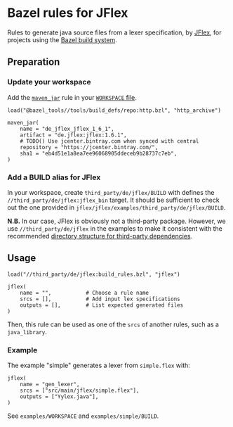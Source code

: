# Bazel rules for JFlex

Rules to generate java source files from a lexer specification, by [JFlex][gh-jflex],
for projects using the [Bazel build system][bazel].

## Preparation
### Update your workspace

Add the [`maven_jar`][be_maven_jar] rule in your [`WORKSPACE` file][be_workspace].

    load("@bazel_tools//tools/build_defs/repo:http.bzl", "http_archive")

    maven_jar(
        name = "de_jflex_jflex_1_6_1",
        artifact = "de.jflex:jflex:1.6.1",
        # TODO() Use jcenter.bintray.com when synced with central
        repository = "https://jcenter.bintray.com/",
        sha1 = "eb4d51e1a8ea7ee96068905ddeceb9b28737c7eb",
    )

### Add a BUILD alias for JFlex

In your workspace, create `third_party/de/jflex/BUILD` with defines the
`//third_party/de/jflex:jflex_bin` target.
It should be sufficient to check out the one provided in
`jflex/jflex/examples/third_party/de/jflex/BUILD`.

**N.B.** In our case, JFlex is obviously not a third-party package.
However, we use `//third_party/de/jflex` in the examples
to make it consistent with the recommended
[directory structure for third-party dependencies][be_3p].

## Usage

    load("//third_party/de/jflex:build_rules.bzl", "jflex")
    
    jflex(
        name = "",           # Choose a rule name
        srcs = [],           # Add input lex specifications
        outputs = [],        # List expected generated files
    )

Then, this rule can be used as one of the `srcs` of another rules, such as a `java_library`.

### Example

The example "simple" generates a lexer from `simple.flex` with:

    jflex(
        name = "gen_lexer",
        srcs = ["src/main/jflex/simple.flex"],
        outputs = ["Yylex.java"],
    )

See `examples/WORKSPACE` and `examples/simple/BUILD`.


[bazel]: http://bazel.build/
[gh-jflex]: https://github.com/jflex-de/jflex
[be_maven_jar]: https://docs.bazel.build/versions/master/be/workspace.html#maven_jar
[be_workspace]: https://docs.bazel.build/versions/master/tutorial/java.html#set-up-the-workspace 
[be_3p]: https://docs.bazel.build/versions/master/best-practices.html#third-party-dependencies
